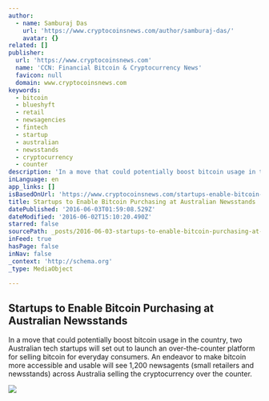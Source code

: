 ```yaml
---
author:
  - name: Samburaj Das
    url: 'https://www.cryptocoinsnews.com/author/samburaj-das/'
    avatar: {}
related: []
publisher:
  url: 'https://www.cryptocoinsnews.com'
  name: 'CCN: Financial Bitcoin & Cryptocurrency News'
  favicon: null
  domain: www.cryptocoinsnews.com
keywords:
  - bitcoin
  - blueshyft
  - retail
  - newsagencies
  - fintech
  - startup
  - australian
  - newsstands
  - cryptocurrency
  - counter
description: 'In a move that could potentially boost bitcoin usage in the country, two Australian tech startups will set out to launch an over-the-counter platform for selling bitcoin for everyday consumers. An endeavor to make bitcoin more accessible and usable will see 1,200 newsagents (small retailers and newsstands) across Australia selling the cryptocurrency over the counter.'
inLanguage: en
app_links: []
isBasedOnUrl: 'https://www.cryptocoinsnews.com/startups-enable-bitcoin-purchasing-australian-newsstands/'
title: Startups to Enable Bitcoin Purchasing at Australian Newsstands
datePublished: '2016-06-03T01:59:08.529Z'
dateModified: '2016-06-02T15:10:20.490Z'
starred: false
sourcePath: _posts/2016-06-03-startups-to-enable-bitcoin-purchasing-at-australian-newsstan.md
inFeed: true
hasPage: false
inNav: false
_context: 'http://schema.org'
_type: MediaObject

---
```

<article style=""><h1>Startups to Enable Bitcoin Purchasing at Australian Newsstands</h1><p>In a move that could potentially boost bitcoin usage in the country, two Australian tech startups will set out to launch an over-the-counter platform for selling bitcoin for everyday consumers. An endeavor to make bitcoin more accessible and usable will see 1,200 newsagents (small retailers and newsstands) across Australia selling the cryptocurrency over the counter.</p><img src="https://www.cryptocoinsnews.com/wp-content/uploads/2016/06/Sydney-newsagent.jpg" /></article>